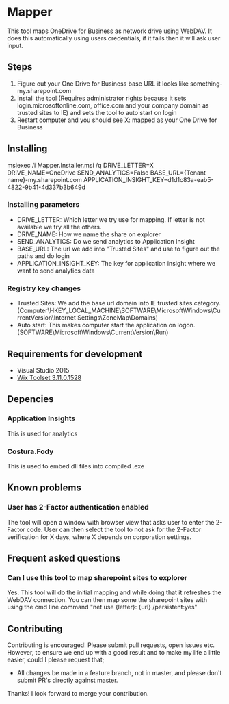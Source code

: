 # Mapper

This tool maps OneDrive for Business as network drive using WebDAV. It does this automatically using users credentials, if it fails then it will ask user input.

## Steps
1. Figure out your One Drive for Business base URL it looks like something-my.sharepoint.com
2. Install the tool (Requires administrator rights because it sets login.microsoftonline.com, office.com and your company domain as trusted sites to IE) and sets the tool to auto start on login
3. Restart computer and you should see X: mapped as your One Drive for Business 

## Installing
msiexec /i Mapper.Installer.msi /q DRIVE_LETTER=X DRIVE_NAME=OneDrive SEND_ANALYTICS=False BASE_URL={Tenant name}-my.sharepoint.com APPLICATION_INSIGHT_KEY=d1d1c83a-eab5-4822-9b41-4d337b3b649d

### Installing parameters
- DRIVE_LETTER: Which letter we try use for mapping. If letter is not available we try all the others.
- DRIVE_NAME: How we name the share on explorer
- SEND_ANALYTICS: Do we send analytics to Application Insight
- BASE_URL: The url we add into "Trusted Sites" and use to figure out the paths and do login
- APPLICATION_INSIGHT_KEY: The key for application insight where we want to send analytics data

### Registry key changes
- Trusted Sites: We add the base url domain into IE trusted sites category. (Computer\HKEY_LOCAL_MACHINE\SOFTWARE\Microsoft\Windows\CurrentVersion\Internet Settings\ZoneMap\Domains\)
- Auto start: This makes computer start the application on logon. (SOFTWARE\Microsoft\Windows\CurrentVersion\Run)

## Requirements for development
- Visual Studio 2015
- [Wix Toolset 3.11.0.1528](http://wixtoolset.org/releases/v3-11-0-1528)

## Depencies

### Application Insights
This is used for analytics

### Costura.Fody
This is used to embed dll files into compiled .exe

## Known problems

### User has 2-Factor authentication enabled
The tool will open a window with browser view that asks user to enter the 2-Factor code. User can then select the tool to not ask for the 2-Factor verification for X days, where X depends on corporation settings.

## Frequent asked questions

### Can I use this tool to map sharepoint sites to explorer
Yes. This tool will do the initial mapping and while doing that it refreshes the WebDAV connection. You can then map some the sharepoint sites with using the cmd line command "net use {letter}: {url} /persistent:yes"

## Contributing
Contributing is encouraged! Please submit pull requests, open issues etc. However, to ensure we end up with a good result and to make my life a little easier, could I please request that;

* All changes be made in a feature branch, not in master, and please don't submit PR's directly against master.

Thanks! I look forward to merge your contribution.